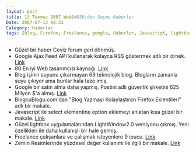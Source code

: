 ```yaml
---
layout: post
title: 13 Temmuz 2007 Web&#039;den Seçme Haberler
Date: 2007-07-13 08:31
Category: Haberler
tags: [blog, Firefox, Freelance, google, Haberler, Javascript, lightbox]
---
```


-   Güzel bir haber Ceviz forum geri dönmüş.
-   Google Ajax Feed API kullanarak kolayca RSS göstermek adlı bir
    örnek. [Link][]
-   80 En iyi Web tasarımcısı kaynağı. [Link][1]
-   Blog işinin suyunu çıkarmayan 69 teknolojik blog. Blogların zamanla
    suyu çıkıyor ama bunlar hala taze imiş.
-   Google bir satın alma daha yapmış. Postini adlı güvenlik şirketini
    625 Milyon $'a almış. [Link][3]
-   BlogcuBlogu.com'dan "Blog Yazmayı Kolaylaştıran Firefox Eklentileri"
    adlı bir makale.
-   Javascript ile select elementine option eklemeyi anlatan kısa güzel
    bir makale. [Link][5]
-   Güzel lightbox uygulamalarından LightWindow2.0 versiyonu çıkmış.
    Yeni özellikleri ile daha kullanışlı bir hale gelmiş. 
-   Freelance çalışanlara ve çalışmak isteyenlere 9 ipucu. [Link][7]
-   Zemin Resimlerinde yüzdesel değer kullanımı ile ilgili bir makale.
    [Link][8]


  [Link]: http://www.javascriptkit.com/dhtmltutors/googleajaxfeed.shtml
    "Link"
  [1]: http://www.vandelaydesign.com/blog/design/83-top-webmaster-resources/
    "Link"
  [3]: http://googlesystem.blogspot.com/2007/07/google-buys-postini-to-improve-its.html
    "Link"
  [5]: http://particletree.com/notebook/adding-options-to-a-select-element/
    "Link"
  [7]: http://freelanceswitch.com/freelancing-essentials/9-essential-ideas-to-find-time-for-freelance-work/
    "Link"
  [8]: http://www.sitepoint.com/blogs/2007/07/05/css-using-percentages-in-background-image/
    "Link"
